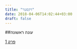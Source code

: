 ```yaml
---
title: "דקסטר"
date: 2018-04-06T14:02:44+03:00
draft: false
---
```


##עונה ראשונה

<a href="/page/dexter01/">פרק 1 </a>



